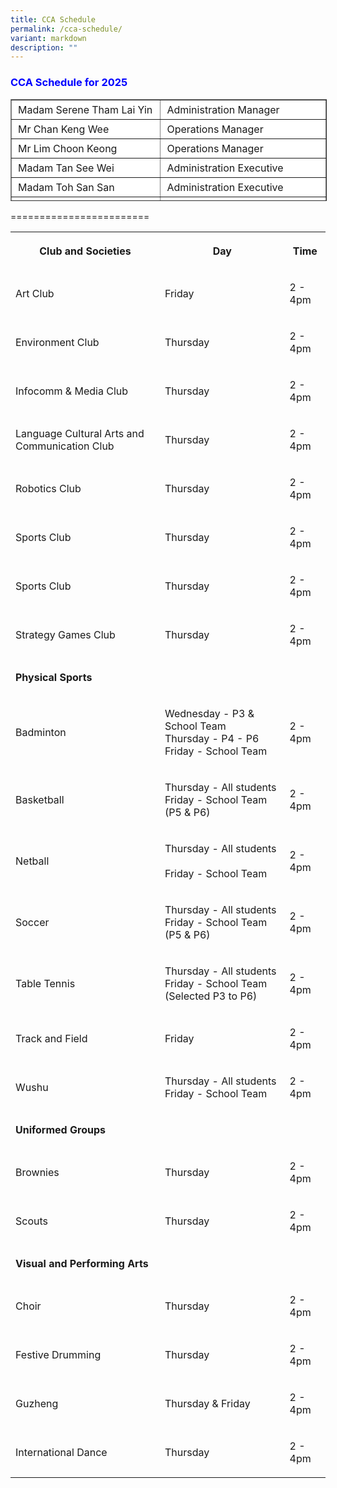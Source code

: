 ```yaml
---
title: CCA Schedule
permalink: /cca-schedule/
variant: markdown
description: ""
---
```

<h3 style="color:#0000FF"><strong>CCA Schedule for 2025</strong></h3>
<table border="1" style="box-sizing: inherit; border-collapse: collapse; border-spacing: 0px; max-width: 100%; height: 161px; width: 665.188px;"><tbody style="box-sizing: inherit;"><tr style="box-sizing: inherit; background: rgb(255, 255, 255); height: 23px;"><td style="box-sizing: inherit; padding: 5px 10px; width: 326.35px; height: 23px;">Madam Serene Tham Lai Yin</td><td style="box-sizing: inherit; padding: 5px 10px; width: 337.837px; height: 23px;">Administration Manager</td></tr><tr style="box-sizing: inherit; background: rgb(255, 255, 255); height: 23px;"><td style="box-sizing: inherit; padding: 5px 10px; width: 326.35px; height: 23px;">Mr Chan Keng Wee</td><td style="box-sizing: inherit; padding: 5px 10px; width: 337.837px; height: 23px;">Operations Manager</td></tr><tr style="box-sizing: inherit; background: rgb(255, 255, 255); height: 23px;"><td style="box-sizing: inherit; padding: 5px 10px; width: 326.35px; height: 23px;">Mr Lim Choon Keong</td><td style="box-sizing: inherit; padding: 5px 10px; width: 337.837px; height: 23px;">Operations Manager</td></tr><tr style="box-sizing: inherit; background: rgb(255, 255, 255);"><td style="box-sizing: inherit; padding: 5px 10px; width: 326.35px;">Madam Tan See Wei</td><td style="box-sizing: inherit; padding: 5px 10px; width: 337.837px;">Administration Executive</td></tr><tr style="box-sizing: inherit; background: rgb(255, 255, 255);"><td style="box-sizing: inherit; padding: 5px 10px; width: 326.35px;">Madam Toh San San</td><td style="box-sizing: inherit; padding: 5px 10px; width: 337.837px;">Administration Executive</td></tr><tr style="box-sizing: inherit; background: rgb(255, 255, 255);"><td style="box-sizing: inherit; padding: 5px 10px; width: 326.35px;">Madam Nur Arba’ah</td><td style="box-sizing: inherit; padding: 5px 10px; width: 337.837px;">Corporate Support Officer</td></tr><tr style="box-sizing: inherit; background: rgb(255, 255, 255); height: 23px;"><td style="box-sizing: inherit; padding: 5px 10px; width: 326.35px; height: 23px;">Madam Won Lee Choo</td><td style="box-sizing: inherit; padding: 5px 10px; width: 337.837px; height: 23px;">Corporate Support Officer</td></tr><tr style="box-sizing: inherit; background: rgb(255, 255, 255); height: 23px;"><td style="box-sizing: inherit; padding: 5px 10px; width: 326.35px; height: 23px;">Madam Wan Bee Ten Lena</td><td style="box-sizing: inherit; padding: 5px 10px; width: 337.837px; height: 23px;">Corporate Support Officer</td></tr><tr style="box-sizing: inherit; background: rgb(255, 255, 255); height: 23px;"><td style="box-sizing: inherit; padding: 5px 10px; width: 326.35px; height: 23px;">Madam Lim Siew Keow Janet</td><td style="box-sizing: inherit; padding: 5px 10px; width: 337.837px; height: 23px;">Operations Support Officer</td></tr><tr style="box-sizing: inherit; background: rgb(255, 255, 255);"><td style="box-sizing: inherit; padding: 5px 10px; width: 326.35px;">Madam Chen Ngit Jin</td><td style="box-sizing: inherit; padding: 5px 10px; width: 337.837px;">Operations Support Officer</td></tr><tr style="box-sizing: inherit; background: rgb(255, 255, 255);"><td style="box-sizing: inherit; padding: 5px 10px; width: 326.35px;">Mr Tan Hing Chua</td><td style="box-sizing: inherit; padding: 5px 10px; width: 337.837px;">Operations Support Officer</td></tr><tr style="box-sizing: inherit; background: rgb(255, 255, 255);"><td style="box-sizing: inherit; padding: 5px 10px; width: 326.35px;">Mr Loh Kok Chow</td><td style="box-sizing: inherit; padding: 5px 10px; width: 337.837px;">Operations Support Officer</td></tr><tr style="box-sizing: inherit; background: rgb(255, 255, 255);"><td style="box-sizing: inherit; padding: 5px 10px; width: 326.35px;">Madam Toh Ling Ling</td><td style="box-sizing: inherit; padding: 5px 10px; width: 337.837px;">Operations Support Officer</td></tr><tr style="box-sizing: inherit; background: rgb(255, 255, 255);"><td style="box-sizing: inherit; padding: 5px 10px; width: 326.35px;">Madam Tan Swee Moi</td><td style="box-sizing: inherit; padding: 5px 10px; width: 337.837px;">Administration Assistant – Printing</td></tr><tr style="box-sizing: inherit; background: rgb(255, 255, 255);"><td style="box-sizing: inherit; padding: 5px 10px; width: 326.35px;">Madam Cheng Meifeng Sharon</td><td style="box-sizing: inherit; padding: 5px 10px; width: 337.837px;">Librarian</td></tr><tr style="box-sizing: inherit; background: rgb(255, 255, 255);"><td style="box-sizing: inherit; padding: 5px 10px; width: 326.35px;">Madam Lynn Tan Hwee Leng</td><td style="box-sizing: inherit; padding: 5px 10px; width: 337.837px;">Science Lab Assistant</td></tr></tbody></table>

========================

<p></p>
<p></p>
<p></p>
<p></p>
<p></p>
<p></p>
<table style="minWidth: 75px">
<colgroup>
<col>
<col>
<col>
</colgroup>
<tbody>
<tr>
<th rowspan="1" colspan="1">
<p>Club and Societies</p>
</th>
<th rowspan="1" colspan="1">
<p>Day</p>
</th>
<th rowspan="1" colspan="1">
<p>Time</p>
</th>
</tr>
<tr>
<td rowspan="1" colspan="1">
<p>Art Club</p>
</td>
<td rowspan="1" colspan="1">
<p>Friday</p>
</td>
<td rowspan="1" colspan="1">
<p>2 - 4pm</p>
</td>
</tr>
<tr>
<td rowspan="1" colspan="1">
<p>Environment Club</p>
</td>
<td rowspan="1" colspan="1">
<p>Thursday</p>
</td>
<td rowspan="1" colspan="1">
<p>2 - 4pm</p>
</td>
</tr>
<tr>
<td rowspan="1" colspan="1">
<p>Infocomm &amp; Media Club</p>
</td>
<td rowspan="1" colspan="1">
<p>Thursday</p>
</td>
<td rowspan="1" colspan="1">
<p>2 - 4pm</p>
</td>
</tr>
<tr>
<td rowspan="1" colspan="1">
<p>Language Cultural Arts and Communication Club</p>
</td>
<td rowspan="1" colspan="1">
<p>Thursday</p>
</td>
<td rowspan="1" colspan="1">
<p>2 - 4pm</p>
</td>
</tr>
<tr>
<td rowspan="1" colspan="1">
<p>Robotics Club</p>
</td>
<td rowspan="1" colspan="1">
<p>Thursday</p>
</td>
<td rowspan="1" colspan="1">
<p>2 - 4pm</p>
</td>
</tr>
<tr>
<td rowspan="1" colspan="1">
<p>Sports Club</p>
</td>
<td rowspan="1" colspan="1">
<p>Thursday</p>
</td>
<td rowspan="1" colspan="1">
<p>2 - 4pm</p>
</td>
</tr>
<tr>
<td rowspan="1" colspan="1">
<p>Sports Club</p>
</td>
<td rowspan="1" colspan="1">
<p>Thursday</p>
</td>
<td rowspan="1" colspan="1">
<p>2 - 4pm</p>
</td>
</tr>
<tr>
<td rowspan="1" colspan="1">
<p>Strategy Games Club</p>
</td>
<td rowspan="1" colspan="1">
<p>Thursday</p>
</td>
<td rowspan="1" colspan="1">
<p>2 - 4pm</p>
</td>
</tr>
<tr>
<td rowspan="1" colspan="1">
<p><strong>Physical Sports</strong>
</p>
</td>
<td rowspan="1" colspan="1">
<p></p>
</td>
<td rowspan="1" colspan="1">
<p></p>
</td>
</tr>
<tr>
<td rowspan="1" colspan="1">
<p>Badminton</p>
</td>
<td rowspan="1" colspan="1">
<p>Wednesday - P3 &amp; School Team
<br>Thursday - P4 - P6
<br>Friday - School Team</p>
</td>
<td rowspan="1" colspan="1">
<p>2 - 4pm</p>
</td>
</tr>
<tr>
<td rowspan="1" colspan="1">
<p>Basketball</p>
</td>
<td rowspan="1" colspan="1">
<p>Thursday - All students
<br>Friday - School Team (P5 &amp; P6)</p>
</td>
<td rowspan="1" colspan="1">
<p>2 - 4pm</p>
</td>
</tr>
<tr>
<td rowspan="1" colspan="1">
<p>Netball</p>
</td>
<td rowspan="1" colspan="1">
<p>Thursday - All students &nbsp;
<br>Friday - School Team</p>
</td>
<td rowspan="1" colspan="1">
<p>2 - 4pm</p>
</td>
</tr>
<tr>
<td rowspan="1" colspan="1">
<p>Soccer</p>
</td>
<td rowspan="1" colspan="1">
<p>Thursday - All students
<br>Friday - School Team (P5 &amp; P6)</p>
</td>
<td rowspan="1" colspan="1">
<p>2 - 4pm</p>
</td>
</tr>
<tr>
<td rowspan="1" colspan="1">
<p>Table Tennis</p>
</td>
<td rowspan="1" colspan="1">
<p>Thursday - All students
<br>Friday - School Team (Selected P3 to P6)</p>
</td>
<td rowspan="1" colspan="1">
<p>2 - 4pm</p>
</td>
</tr>
<tr>
<td rowspan="1" colspan="1">
<p>Track and Field</p>
</td>
<td rowspan="1" colspan="1">
<p>Friday</p>
</td>
<td rowspan="1" colspan="1">
<p>2 - 4pm</p>
</td>
</tr>
<tr>
<td rowspan="1" colspan="1">
<p>Wushu</p>
</td>
<td rowspan="1" colspan="1">
<p>Thursday - All students
<br>Friday - School Team</p>
</td>
<td rowspan="1" colspan="1">
<p>2 - 4pm</p>
</td>
</tr>
<tr>
<td rowspan="1" colspan="1">
<p><strong>Uniformed Groups</strong>
</p>
</td>
<td rowspan="1" colspan="1">
<p></p>
</td>
<td rowspan="1" colspan="1">
<p></p>
</td>
</tr>
<tr>
<td rowspan="1" colspan="1">
<p>Brownies</p>
</td>
<td rowspan="1" colspan="1">
<p>Thursday</p>
</td>
<td rowspan="1" colspan="1">
<p>2 - 4pm</p>
</td>
</tr>
<tr>
<td rowspan="1" colspan="1">
<p>Scouts</p>
</td>
<td rowspan="1" colspan="1">
<p>Thursday</p>
</td>
<td rowspan="1" colspan="1">
<p>2 - 4pm</p>
</td>
</tr>
<tr>
<td rowspan="1" colspan="1">
<p><strong>Visual and Performing Arts</strong>
</p>
</td>
<td rowspan="1" colspan="1">
<p></p>
</td>
<td rowspan="1" colspan="1">
<p></p>
</td>
</tr>
<tr>
<td rowspan="1" colspan="1">
<p>Choir</p>
</td>
<td rowspan="1" colspan="1">
<p>Thursday</p>
</td>
<td rowspan="1" colspan="1">
<p>2 - 4pm</p>
</td>
</tr>
<tr>
<td rowspan="1" colspan="1">
<p>Festive Drumming</p>
</td>
<td rowspan="1" colspan="1">
<p>Thursday</p>
</td>
<td rowspan="1" colspan="1">
<p>2 - 4pm</p>
</td>
</tr>
<tr>
<td rowspan="1" colspan="1">
<p>Guzheng</p>
</td>
<td rowspan="1" colspan="1">
<p>Thursday &amp; Friday</p>
</td>
<td rowspan="1" colspan="1">
<p>2 - 4pm</p>
</td>
</tr>
<tr>
<td rowspan="1" colspan="1">
<p>International Dance</p>
</td>
<td rowspan="1" colspan="1">
<p>Thursday</p>
</td>
<td rowspan="1" colspan="1">
<p>2 - 4pm</p>
</td>
</tr>
</tbody>
</table>
<p></p>